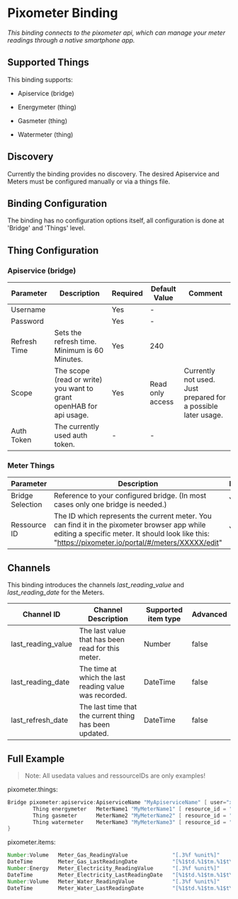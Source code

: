 # Pixometer Binding

_This binding connects to the pixometer api, which can manage your meter readings through a native smartphone app._

## Supported Things

This binding supports:

- Apiservice (bridge)

- Energymeter (thing)

- Gasmeter (thing)

- Watermeter (thing)

## Discovery

Currently the binding provides no discovery.
The desired Apiservice and Meters must be configured manually or via a things file.

## Binding Configuration

The binding has no configuration options itself, all configuration is done at 'Bridge' and 'Things' level.

## Thing Configuration

### Apiservice (bridge)

| Parameter    | Description                                                        | Required | Default Value    | Comment                                                       |
|--------------|--------------------------------------------------------------------|----------|------------------|---------------------------------------------------------------|
| Username     |                                                                    | Yes      | -                |                                                               |
| Password     |                                                                    | Yes      | -                |                                                               |
| Refresh Time | Sets the refresh time. Minimum is 60 Minutes.                      | Yes      | 240              |                                                               |
| Scope        | The scope (read or write) you want to grant openHAB for api usage. | Yes      | Read only access | Currently not used. Just prepared for a possible later usage. |
| Auth Token   | The currently used auth token.                                     | -        | -                |                                                               |

### Meter Things

| Parameter        | Description                                                                                                                                                                                         | Required |
|------------------|-----------------------------------------------------------------------------------------------------------------------------------------------------------------------------------------------------|----------|
| Bridge Selection | Reference to your configured bridge. (In most cases only one bridge is needed.)                                                                                                                     | Yes      |
| Ressource ID     | The ID which represents the current meter. You can find it in the pixometer browser app while editing a specific meter. It should look like this: "https://pixometer.io/portal/#/meters/XXXXX/edit" | Yes      |

## Channels

This binding introduces the channels *last_reading_value* and *last_reading_date* for the Meters.

| Channel ID         | Channel Description                                    | Supported item type | Advanced |
|--------------------|--------------------------------------------------------|---------------------|----------|
| last_reading_value | The last value that has been read for this meter.      | Number              | false    |
| last_reading_date  | The time at which the last reading value was recorded. | DateTime            | false    |
| last_refresh_date  | The last time that the current thing has been updated. | DateTime            | false    |

## Full Example

> Note: All usedata values and ressourceIDs are only examples!

pixometer.things:

```java
Bridge pixometer:apiservice:ApiserviceName "MyApiserviceName" [ user="xxxxxxxx@xxxx.xx", password="xxxxxxxxxxxx", refresh= 12 ] {
        Thing energymeter   MeterName1 "MyMeterName1" [ resource_id = "xxxxxxxx" ]
        Thing gasmeter      MeterName2 "MyMeterName2" [ resource_id = "xxxxxxxx" ]
        Thing watermeter    MeterName3 "MyMeterName3" [ resource_id = "xxxxxxxx" ]
}
```

pixometer.items:

```java
Number:Volume   Meter_Gas_ReadingValue              "[.3%f %unit%]"                     []  {channel="pixometer:gasmeter:apiservicename:metername1:last_reading_value"}
DateTime        Meter_Gas_LastReadingDate           "[%1$td.%1$tm.%1$tY %1$tH:%1$tM]"   []  {channel="pixometer:gasmeter:apiservicename:metername1:last_reading_date"}
Number:Energy   Meter_Electricity_ReadingValue      "[.3%f %unit%]"                     []  {channel="pixometer:energymeter:apiservicename:metername2:last_reading_value"}
DateTime        Meter_Electricity_LastReadingDate   "[%1$td.%1$tm.%1$tY %1$tH:%1$tM]"   []  {channel="pixometer:energymeter:apiservicename:metername2:last_reading_date"}
Number:Volume   Meter_Water_ReadingValue            "[.3%f %unit%]"                     []  {channel="pixometer:watermeter:apiservicename:metername3:last_reading_value"}
DateTime        Meter_Water_LastReadingDate         "[%1$td.%1$tm.%1$tY %1$tH:%1$tM]"   []  {channel="pixometer:watermeter:apiservicename:metername3:last_reading_date"}
```
